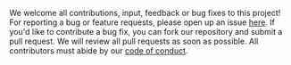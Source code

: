 We welcome all contributions, input, feedback or bug fixes to this project!
For reporting a bug or feature requests, please open up an issue [here](https://github.com/UBC-DSCI/DSCI_522_group_12/issues).
If you'd like to contribute a bug fix, you can fork our repository and submit a pull request. We will review all pull requests as soon as possible.
All contributors must abide by our [code of conduct](CODE_OF_CONDUCT.md).
